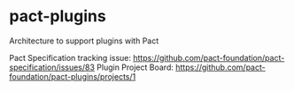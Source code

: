 # pact-plugins
Architecture to support plugins with Pact

Pact Specification tracking issue: https://github.com/pact-foundation/pact-specification/issues/83
Plugin Project Board: https://github.com/pact-foundation/pact-plugins/projects/1
